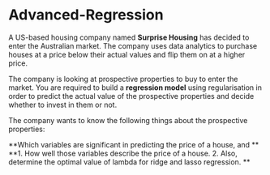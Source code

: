 # Advanced-Regression

A US-based housing company named **Surprise Housing** has decided to enter the Australian market. The company uses data analytics to purchase houses at a price below their actual values and flip them on at a higher price. 

The company is looking at prospective properties to buy to enter the market. You are required to build a **regression model** using regularisation in order to predict the actual value of the prospective properties and decide whether to invest in them or not.

The company wants to know the following things about the prospective properties:

**Which variables are significant in predicting the price of a house, and **
**1. How well those variables describe the price of a house.
2. Also, determine the optimal value of lambda for ridge and lasso regression.
**
